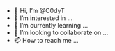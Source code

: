 - 👋 Hi, I’m @C0dyT
- 👀 I’m interested in ...
- 🌱 I’m currently learning ...
- 💞️ I’m looking to collaborate on ...
- 📫 How to reach me ...

<!---
C0dyT/C0dyT is a ✨ special ✨ repository because its `README.md` (this file) appears on your GitHub profile.
You can click the Preview link to take a look at your changes.
--->
